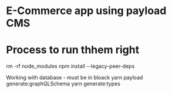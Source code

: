 # E-Commerce app using payload CMS

# Process to run thhem right 

rm -rf node_modules
npm install  --legacy-peer-deps

Working with database - must be in  bloack
yarn payload generate:graphQLSchema
yarn generate:types